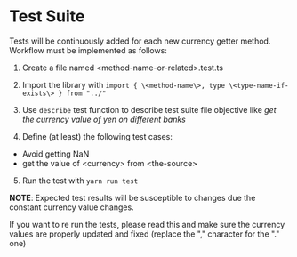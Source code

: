 # Test Suite

Tests will be continuously added for each new currency getter method. Workflow must be implemented as follows:

1. Create a file named \<method-name-or-related\>.test.ts

2. Import the library with `import { \<method-name\>, type \<type-name-if-exists\> } from "../"`

3. Use `describe` test function to describe test suite file objective like *get the currency value of yen on different banks*

4. Define (at least) the following test cases:
- Avoid getting NaN
- get the value of \<currency\> from \<the-source\>

5. Run the test with `yarn run test`

**NOTE**: Expected test results will be susceptible to changes due the constant currency value changes.

If you want to re run the tests, please read this and make sure the currency values are properly updated and fixed (replace the "," character for the "." one)